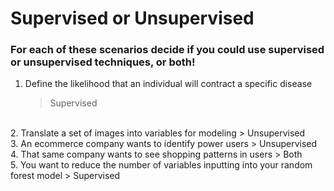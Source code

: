 # Supervised or Unsupervised

### For each of these scenarios decide if you could use supervised or unsupervised techniques, or both!

1. Define the likelihood that an individual will contract a specific disease
	> Supervised
<br>
2. Translate a set of images into variables for modeling
	> Unsupervised
<br>
3. An ecommerce company wants to identify power users
	> Unsupervised
<br>
4. That same company wants to see shopping patterns in users
	> Both
<br>
5. You want to reduce the number of variables inputting into your random forest model
	> Supervised
